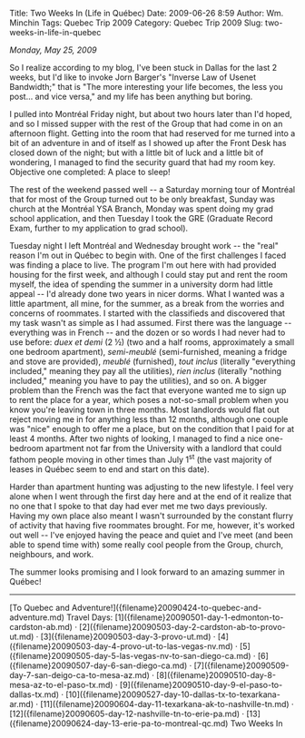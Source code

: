 Title: Two Weeks In (Life in Québec)
Date: 2009-06-26 8:59
Author: Wm. Minchin
Tags: Quebec Trip 2009
Category: Quebec Trip 2009
Slug: two-weeks-in-life-in-quebec

*Monday, May 25, 2009*

So I realize according to my blog, I've been stuck in Dallas for the
last 2 weeks, but I'd like to invoke Jorn Barger's "Inverse Law of
Usenet Bandwidth;" that is "The more interesting your life becomes, the
less you post… and vice versa," and my life has been anything but
boring.

I pulled into Montréal Friday night, but about two hours later than I'd
hoped, and so I missed supper with the rest of the Group that had come
in on an afternoon flight. Getting into the room that had reserved for
me turned into a bit of an adventure in and of itself as I showed up
after the Front Desk has closed down of the night; but with a little bit
of luck and a little bit of wondering, I managed to find the security
guard that had my room key. Objective one completed: A place to sleep!

The rest of the weekend passed well -- a Saturday morning tour of
Montréal that for most of the Group turned out to be only breakfast,
Sunday was church at the Montréal YSA Branch, Monday was spent doing my
grad school application, and then Tuesday I took the GRE (Graduate
Record Exam, further to my application to grad school).

Tuesday night I left Montréal and Wednesday brought work -- the "real"
reason I'm out in Québec to begin with. One of the first challenges I
faced was finding a place to live. The program I'm out here with had
provided housing for the first week, and although I could stay put and
rent the room myself, the idea of spending the summer in a university
dorm had little appeal -- I'd already done two years in nicer dorms. What
I wanted was a little apartment, all mine, for the summer, as a break
from the worries and concerns of roommates. I started with the
classifieds and discovered that my task wasn't as simple as I had
assumed. First there was the language -- everything was in French -- and
the dozen or so words I had never had to use before: *duex et demi* (2
½) (two and a half rooms, approximately a small one bedroom apartment),
*semi-meublé* (semi-furnished, meaning a fridge and stove are provided),
*meublé* (furnished), *tout inclus* (literally "everything included,"
meaning they pay all the utilities), *rien inclus* (literally "nothing
included," meaning you have to pay the utilities), and so on. A bigger
problem than the French was the fact that everyone wanted me to sign up
to rent the place for a year, which poses a not-so-small problem when
you know you're leaving town in three months. Most landlords would flat
out reject moving me in for anything less than 12 months, although one
couple was "nice" enough to offer me a place, but on the condition that
I paid for at least 4 months. After two nights of looking, I managed to
find a nice one-bedroom apartment not far from the University with a
landlord that could fathom people moving in other times than July 1<sup>st</sup>
(the vast majority of leases in Québec seem to end and start on this
date).

Harder than apartment hunting was adjusting to the new lifestyle. I feel
very alone when I went through the first day here and at the end of it
realize that no one that I spoke to that day had ever met me two days
previously. Having my own place also meant I wasn't surrounded by the
constant flurry of activity that having five roommates brought. For me,
however, it's worked out well -- I've enjoyed having the peace and quiet
and I've meet (and been able to spend time with) some really cool people
from the Group, church, neighbours, and work.

The summer looks promising and I look forward to an amazing summer in
Québec!

---

<div class="text-center" markdown=1>
[To Quebec and Adventure!]({filename}20090424-to-quebec-and-adventure.md)  
Travel Days:
[1]({filename}20090501-day-1-edmonton-to-cardston-ab.md) ·
[2]({filename}20090503-day-2-cardston-ab-to-provo-ut.md) ·
[3]({filename}20090503-day-3-provo-ut.md) ·
[4]({filename}20090503-day-4-provo-ut-to-las-vegas-nv.md) ·
[5]({filename}20090505-day-5-las-vegas-nv-to-san-diego-ca.md) · 
[6]({filename}20090507-day-6-san-diego-ca.md) ·
[7]({filename}20090509-day-7-san-deigo-ca-to-mesa-az.md) ·
[8]({filename}20090510-day-8-mesa-az-to-el-paso-tx.md) ·
[9]({filename}20090510-day-9-el-paso-to-dallas-tx.md) ·
[10]({filename}20090527-day-10-dallas-tx-to-texarkana-ar.md) ·
[11]({filename}20090604-day-11-texarkana-ak-to-nashville-tn.md) ·
[12]({filename}20090605-day-12-nashville-tn-to-erie-pa.md) ·
[13]({filename}20090624-day-13-erie-pa-to-montreal-qc.md)  
Two Weeks In
</div>
